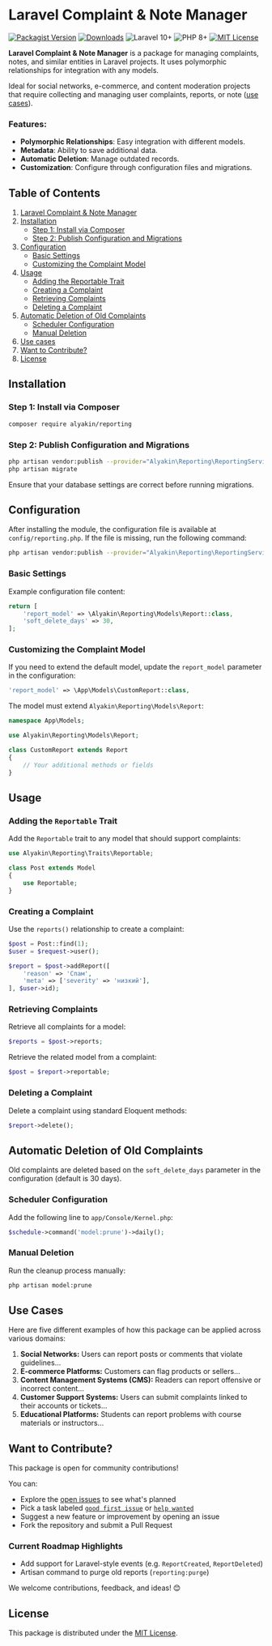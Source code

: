 
# Laravel Complaint & Note Manager

[![Packagist Version](https://img.shields.io/packagist/v/alyakin/reporting)](https://packagist.org/packages/alyakin/reporting)
[![Downloads](https://img.shields.io/packagist/dt/alyakin/reporting)](https://packagist.org/packages/alyakin/reporting)
![Laravel 10+](https://img.shields.io/badge/Laravel-10%2B-orange)
![PHP 8+](https://img.shields.io/badge/PHP-8%2B-blue)
[![MIT License](https://img.shields.io/badge/license-MIT-green)](https://opensource.org/licenses/MIT)

**Laravel Complaint & Note Manager** is a package for managing complaints, notes, and similar entities in Laravel projects. It uses polymorphic relationships for integration with any models.

Ideal for social networks, e-commerce, and content moderation projects that require collecting and managing user complaints, reports, or note ([use cases](#use-cases)).

### Features:
- **Polymorphic Relationships**: Easy integration with different models.
- **Metadata**: Ability to save additional data.
- **Automatic Deletion**: Manage outdated records.
- **Customization**: Configure through configuration files and migrations.

## Table of Contents

1. [Laravel Complaint & Note Manager](#laravel-complaint--note-manager)
2. [Installation](#installation)
   - [Step 1: Install via Composer](#step-1-install-via-composer)
   - [Step 2: Publish Configuration and Migrations](#step-2-publish-configuration-and-migrations)
3. [Configuration](#configuration)
   - [Basic Settings](#basic-settings)
   - [Customizing the Complaint Model](#customizing-the-complaint-model)
4. [Usage](#usage)
   - [Adding the Reportable Trait](#adding-the-reportable-trait)
   - [Creating a Complaint](#creating-a-complaint)
   - [Retrieving Complaints](#retrieving-complaints)
   - [Deleting a Complaint](#deleting-a-complaint)
5. [Automatic Deletion of Old Complaints](#automatic-deletion-of-old-complaints)
   - [Scheduler Configuration](#scheduler-configuration)
   - [Manual Deletion](#manual-deletion)
6. [Use cases](#use-cases)
7. [Want to Contribute?](#want-to-contribute)
8. [License](#license)


## Installation

### Step 1: Install via Composer

```bash
composer require alyakin/reporting
```

### Step 2: Publish Configuration and Migrations
```bash
php artisan vendor:publish --provider="Alyakin\Reporting\ReportingServiceProvider"
php artisan migrate
```

Ensure that your database settings are correct before running migrations.


## Configuration

After installing the module, the configuration file is available at `config/reporting.php`. If the file is missing, run the following command:

```bash
php artisan vendor:publish --provider="Alyakin\Reporting\ReportingServiceProvider" --tag=config
```

### Basic Settings

Example configuration file content:

```php
return [
    'report_model' => \Alyakin\Reporting\Models\Report::class,
    'soft_delete_days' => 30,
];
```

### Customizing the Complaint Model

If you need to extend the default model, update the `report_model` parameter in the configuration:

```php
'report_model' => \App\Models\CustomReport::class,
```

The model must extend `Alyakin\Reporting\Models\Report`:

```php
namespace App\Models;

use Alyakin\Reporting\Models\Report;

class CustomReport extends Report
{
    // Your additional methods or fields
}
```

## Usage

### Adding the `Reportable` Trait

Add the `Reportable` trait to any model that should support complaints:

```php
use Alyakin\Reporting\Traits\Reportable;

class Post extends Model
{
    use Reportable;
}
```

### Creating a Complaint

Use the `reports()` relationship to create a complaint:

```php
$post = Post::find(1);
$user = $request->user();

$report = $post->addReport([
    'reason' => 'Спам',
    'meta' => ['severity' => 'низкий'],
], $user->id);
```

### Retrieving Complaints

Retrieve all complaints for a model:

```php
$reports = $post->reports;
```

Retrieve the related model from a complaint:

```php
$post = $report->reportable;
```

### Deleting a Complaint

Delete a complaint using standard Eloquent methods:

```php
$report->delete();
```

## Automatic Deletion of Old Complaints

Old complaints are deleted based on the `soft_delete_days` parameter in the configuration (default is 30 days).

### Scheduler Configuration

Add the following line to `app/Console/Kernel.php`:

```php
$schedule->command('model:prune')->daily();
```

### Manual Deletion

Run the cleanup process manually:

```bash
php artisan model:prune
```

## Use Cases

Here are five different examples of how this package can be applied across various domains:

1. **Social Networks:** Users can report posts or comments that violate guidelines...
2. **E-commerce Platforms:** Customers can flag products or sellers...
3. **Content Management Systems (CMS):** Readers can report offensive or incorrect content...
4. **Customer Support Systems:** Users can submit complaints linked to their accounts or tickets...
5. **Educational Platforms:** Students can report problems with course materials or instructors...

## Want to Contribute?

This package is open for community contributions!

You can:
- Explore the [open issues](https://github.com/2177866/reporting/issues) to see what's planned
- Pick a task labeled [`good first issue`](https://github.com/2177866/reporting/issues?q=is%3Aissue+is%3Aopen+label%3A%22good+first+issue%22) or [`help wanted`](https://github.com/2177866/reporting/issues?q=is%3Aissue+is%3Aopen+label%3A%22help+wanted%22)
- Suggest a new feature or improvement by opening an issue
- Fork the repository and submit a Pull Request

### Current Roadmap Highlights

- Add support for Laravel-style events (e.g. `ReportCreated`, `ReportDeleted`)
- Artisan command to purge old reports (`reporting:purge`)

We welcome contributions, feedback, and ideas! 😊

## License

This package is distributed under the [MIT License](https://opensource.org/licenses/MIT).

